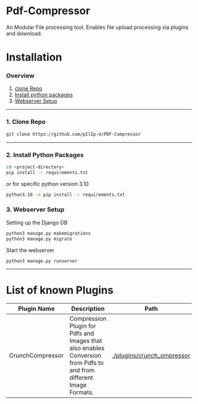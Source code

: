 # Pdf-Compressor
An Modular File processing tool. Enables file upload processing via plugins and download.

# Installation

### Overview
1. [clone Repo](#1-clone-repo)
2. [Install python packages](#4-install-python-packages)
3. [Webserver Setup](#3-webserver-setup)

----
### 1. Clone Repo
```bash
git clone https://github.com/pIlIp-d/PDF-Compressor
```

----
### 2. Install Python Packages
```bash
cd <project-directory>
pip install -r requirements.txt
```
or for specific python version 3.10
```bash
python3.10 -m pip install -r requirements.txt
```

### 3. Webserver Setup
Setting up the Django DB
```bash
python3 manage.py makemigrations
python3 manage.py migrate
```

Start the webserver
```bash
python3 manage.py runserver
```

----


# List of known Plugins

| Plugin Name      | Description                                                                                                        | Path                                               | Credits         |
|------------------|--------------------------------------------------------------------------------------------------------------------|----------------------------------------------------|-----------------|
| CrunchCompressor | Compression Plugin for Pdfs and Images that also enables Conversion from Pdfs to and from different Image Formats. | [./plugins/crunch_ompressor](./plugins/crunch_ompressor/README.md) | [Philip Dell](https://github.com/pIlIp-d) |

